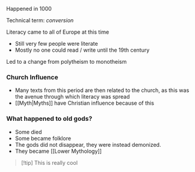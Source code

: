 Happened in 1000

Technical term: *conversion*


Literacy came to all of Europe at this time
- Still very few people were literate
- Mostly no one could read / write until the 19th century

Led to a change from polytheism to monotheism
### Church Influence
- Many texts from this period are then related to the church, as this was the avenue through which literacy was spread
- [[Myth|Myths]] have Christian influence because of this

### What happened to old gods?
- Some died
- Some became folklore
- The gods did not disappear, they were instead demonized.
- They became [[Lower Mythology]]
>[!tip] This is really cool